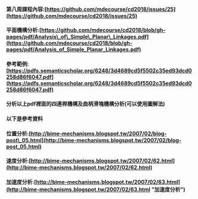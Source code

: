 #### 第八周課程內容:[https://github.com/mdecourse/cd2018/issues/25](https://github.com/mdecourse/cd2018/issues/25)

#### 平面機構分析:[https://github.com/mdecourse/cd2018/blob/gh-pages/pdf/Analysis\_of\_Simple\_Planar\_Linkages.pdf](https://github.com/mdecourse/cd2018/blob/gh-pages/pdf/Analysis_of_Simple_Planar_Linkages.pdf)

#### 參考範例:[https://pdfs.semanticscholar.org/6248/3d4689cd5f5502c35ed93dcd0258d86f6047.pdf](https://pdfs.semanticscholar.org/6248/3d4689cd5f5502c35ed93dcd0258d86f6047.pdf)

#### 分析以上pdf裡面的四連桿機構及曲柄滑塊機構分析\(可以使用圖解法\)

#### 以下是參考資料

#### 位置分析:[http://bime-mechanisms.blogspot.tw/2007/02/blog-post\_05.html](http://bime-mechanisms.blogspot.tw/2007/02/blog-post_05.html)

#### 速度分析:[http://bime-mechanisms.blogspot.tw/2007/02/62.html](http://bime-mechanisms.blogspot.tw/2007/02/62.html)

#### 加速度分析:[http://bime-mechanisms.blogspot.tw/2007/02/63.html](http://bime-mechanisms.blogspot.tw/2007/02/63.html "加速度分析")



